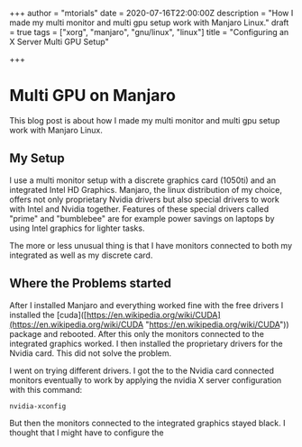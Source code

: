 +++
author = "mtorials"
date = 2020-07-16T22:00:00Z
description = "How I made my multi monitor and multi gpu setup work with Manjaro Linux."
draft = true
tags = ["xorg", "manjaro", "gnu/linux", "linux"]
title = "Configuring an X Server Multi GPU Setup"

+++
# Multi GPU on Manjaro

This blog post is about how I made my multi monitor and multi gpu setup work with Manjaro Linux.

## My Setup

I use a multi monitor setup with a discrete graphics card (1050ti) and an integrated Intel HD Graphics. Manjaro, the linux distribution of my choice, offers not only proprietary Nvidia drivers but also special drivers to work with Intel and Nvidia together. Features of these special drivers called "prime" and "bumblebee" are for example power savings on laptops by using Intel graphics for lighter tasks.

The more or less unusual thing is that I have monitors connected to both my integrated as well as my discrete card.

## Where the Problems started

After I installed Manjaro and everything worked fine with the free drivers I installed the \[cuda\]([https://en.wikipedia.org/wiki/CUDA](https://en.wikipedia.org/wiki/CUDA "https://en.wikipedia.org/wiki/CUDA")) package and rebooted. After this only the monitors connected to the integrated graphics worked. I then installed the proprietary drivers for the Nvidia card. This did not solve the problem.

I went on trying different drivers. I got the to the Nvidia card connected monitors eventually to work by applying the nvidia X server configuration with this command:

    nvidia-xconfig

But then the monitors connected to the integrated graphics stayed black. I thought that I might have to configure the 